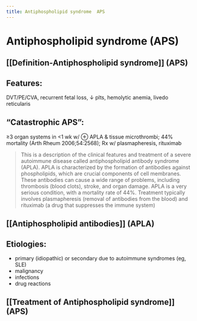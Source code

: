 ```yaml
---
title: Antiphospholipid syndrome  APS
---
```

# Antiphospholipid syndrome (APS)

## [[Definition-Antiphospholipid syndrome]] (APS)
## Features:
DVT/PE/CVA, recurrent fetal loss, ↓ plts, hemolytic anemia, livedo reticularis

## “Catastrophic APS”:
≥3 organ systems in <1 wk w/ ⊕ APLA & tissue microthrombi; 44% mortality (Arth Rheum 2006;54:2568); Rx w/ plasmapheresis, rituximab

> This is a description of the clinical features and treatment of a severe autoimmune disease called antiphospholipid antibody syndrome (APLA). APLA is characterized by the formation of antibodies against phospholipids, which are crucial components of cell membranes. These antibodies can cause a wide range of problems, including thrombosis (blood clots), stroke, and organ damage. APLA is a very serious condition, with a mortality rate of 44%. Treatment typically involves plasmapheresis (removal of antibodies from the blood) and rituximab (a drug that suppresses the immune system)


## [[Antiphospholipid antibodies]] (APLA)
## Etiologies:
* primary (idiopathic) or secondary due to autoimmune syndromes (eg, SLE)
* malignancy
* infections
* drug reactions

## [[Treatment of Antiphospholipid syndrome]] (APS)

